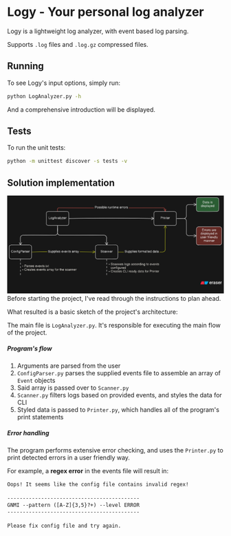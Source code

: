 # Logy - Your personal log analyzer

Logy is a lightweight log analyzer, with event based log parsing.

Supports `.log` files and `.log.gz` compressed files.

## Running

To see Logy's input options, simply run:

```sh
python LogAnalyzer.py -h
```

And a comprehensive introduction will be displayed.

## Tests

To run the unit tests:

```sh
python -m unittest discover -s tests -v
```

## Solution implementation

![Project Diagram](proj_diagram.png)
Before starting the project, I've read through the instructions to plan ahead.

What resulted is a basic sketch of the project's architecture:

The main file is `LogAnalyzer.py`. It's responsible for executing the main flow of the project.

##### Program's flow

1. Arguments are parsed from the user
2. `ConfigParser.py` parses the supplied events file to assemble an array of `Event` objects
3. Said array is passed over to `Scanner.py`
4. `Scanner.py` filters logs based on provided events, and styles the data for CLI
5. Styled data is passed to `Printer.py`, which handles all of the program's print statements

##### Error handling

The program performs extensive error checking, and uses the `Printer.py` to print detected errors in a user friendly way.

For example, a **regex error** in the events file will result in:

```
Oops! It seems like the config file contains invalid regex!

-------------------------------------------
GNMI --pattern ([A-Z]{3,5}?+) --level ERROR
-------------------------------------------

Please fix config file and try again.
```
